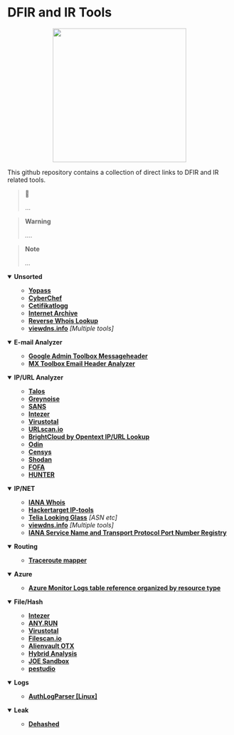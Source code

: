 # DFIR and IR Tools

<p align="center">
<img src="https://github.com/miruservices/osint_recon/blob/main/Internet_map_1024.jpg" height="300">
</p> 

This github repository contains a collection of direct links to DFIR and IR related tools. 


> 🔗 
> 
> ...

> **Warning**
> 
> *....*

> **Note** 
> 
> *...*
> 


<details open>
    <summary><b>Unsorted</b></summary>
    <ul>
        <ul>
           <li><b><a href="https://yopass.se/">Yopass</a></b><i></i></li>
           <li><b><a href="https://gchq.github.io/CyberChef/">CyberChef</a></b><i></i></li>
           <li><b><a href="https://crt.sh/">Cetifikatlogg</a></b><i></i></li>
            <li><b><a href="https://archive.org/">Internet Archive</a></b><i></i></li>
            <li><b><a href="https://www.reversewhois.io/">Reverse Whois Lookup</a></b><i></i></li>
            <li><b><a href="https://viewdns.info/">viewdns.info</a></b><i> [Multiple tools]</i></li>
        </ul>
    </ul>
</details>
<details open>
    <summary><b>E-mail Analyzer</b></summary>
    <ul>
        <ul>
           <li><b><a href="https://toolbox.googleapps.com/apps/messageheader/analyzeheader">Google Admin Toolbox Messageheader</a></b><i></i></li>
           <li><b><a href="https://mxtoolbox.com/Public/Tools/EmailHeaders.aspx">MX Toolbox Email Header Analyzer</a></b><i></i></li>
        </ul>
    </ul>
</details>
<details open>
    <summary><b>IP/URL Analyzer</b></summary>
    <ul>
        <ul>
            <li><b><a href="https://talosintelligence.com/reputation_center/">Talos</a></b><i></i></li>
            <li><b><a href="https://viz.greynoise.io">Greynoise</a></b><i></i></li>
            <li><b><a href="https://isc.sans.edu/ipinfo.html">SANS</a></b><i></i></li>
           <li><b><a href="https://analyze.intezer.com/">Intezer</a></b><i></i></li>
           <li><b><a href="https://www.virustotal.com/">Virustotal</a></b><i></i></li>
            <li><b><a href="https://urlscan.io/">URLscan.io</a></b><i></i></li>
            <li><b><a href="https://www.brightcloud.com/tools/url-ip-lookup.php#">BrightCloud by Opentext IP/URL Lookup</a></b><i></i></li>
            <li><b><a href="https://getodin.com/search/hosts">Odin</a></b><i></i></li>
            <li><b><a href="https://search.censys.io/">Censys</a></b><i></i></li>
           <li><b><a href="https://www.shodan.io/">Shodan</a></b><i></i></li>
           <li><b><a href="https://en.fofa.info/">FOFA</a></b><i></i></li>
           <li><b><a href="https://hunter.how/">HUNTER</a></b><i></i></li>
         </ul>
    </ul>
</details>
<details open>
    <summary><b>IP/NET</b></summary>
    <ul>
        <ul>
            <li><b><a href="https://www.iana.org/whois">IANA Whois</a></b><i></i></li>
            <li><b><a href="https://hackertarget.com/ip-tools/">Hackertarget IP-tools</a></b><i></i></li>
            <li><b><a href="https://lg.telia.net/">Telia Looking Glass</a></b><i> [ASN etc]</i></li>
            <li><b><a href="https://viewdns.info/">viewdns.info</a></b><i> [Multiple tools]</i></li>
            <li><b><a href="https://www.iana.org/assignments/service-names-port-numbers/service-names-port-numbers.xhtml">IANA Service Name and Transport Protocol Port Number Registry</a></b><i></i></li>
        </ul>
    </ul>
</details>

<details open>
    <summary><b>Routing</b></summary>
    <ul>
        <ul>
           <li><b><a href="https://stefansundin.github.io/traceroute-mapper/">Traceroute mapper</a></b><i></i></li>
        </ul>
    </ul>
</details>

<details open>
    <summary><b>Azure</b></summary>
    <ul>
        <ul>
        <li><b><a href="https://learn.microsoft.com/en-us/azure/azure-monitor/reference/tables/tables-resourcetype">Azure Monitor Logs table reference organized by resource type</a></b><i></i></li>
        </ul>
    </ul>
</details>

<details open>
    <summary><b>File/Hash</b></summary>
    <ul>
        <ul>
           <li><b><a href="https://analyze.intezer.com/" target="_blank">Intezer</a></b><i></i></li>
           <li><b><a href="https://app.any.run/">ANY.RUN</a></b><i></i></li>
           <li><b><a href="https://www.virustotal.com/">Virustotal</a></b><i></i></li>       
           <li><b><a href="https://www.filescan.io/scan">Filescan.io</a></b><i></i></li>
           <li><b><a href="https://otx.alienvault.com/browse/global/indicators">Alienvault OTX</a></b><i></i></li>
           <li><b><a href="https://www.hybrid-analysis.com/">Hybrid Analysis</a></b><i></i></li>
           <li><b><a href="https://www.joesandbox.com/#windows">JOE Sandbox</a></b><i></i></li>
           <li><b><a href="https://www.winitor.com/download">pestudio</a></b><i></i></li>
         </ul>
    </ul>
</details>
<details open>
    <summary><b>Logs</b></summary>
    <ul>
        <ul>
           <li><b><a href="https://github.com/YosfanEilay/AuthLogParser" target="_blank">AuthLogParser [Linux]</a></b><i></i></li>
         </ul>
    </ul>
</details>
<details open>
    <summary><b>Leak</b></summary>
    <ul>
        <ul>
           <li><b><a href=https://www.dehashed.com" target="_blank">Dehashed</a></b><i></i></li>
         </ul>
    </ul>
</details>
